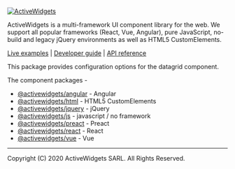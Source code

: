 ### 

[![ActiveWidgets](https://activewidgets.com/include/logo/aw-logo-40.png)](https://activewidgets.com)

ActiveWidgets is a multi-framework UI component library for the web. We support all popular frameworks (React, Vue, Angular), pure JavaScript, no-build and legacy jQuery environments as well as HTML5 CustomElements.

[Live examples](https://docs.activewidgets.com/examples/) | [Developer guide](https://docs.activewidgets.com/guide/) | [API reference](https://docs.activewidgets.com/api/)

This package provides configuration options for the datagrid component.

The component packages -

- [@activewidgets/angular](https://docs.activewidgets.com/api/packages/angular/) - Angular
- [@activewidgets/html](https://docs.activewidgets.com/api/packages/html/) - HTML5 CustomElements
- [@activewidgets/jquery](https://docs.activewidgets.com/api/packages/jquery/) - jQuery
- [@activewidgets/js](https://docs.activewidgets.com/api/packages/js/) - javascript / no framework
- [@activewidgets/preact](https://docs.activewidgets.com/api/packages/preact/) - Preact
- [@activewidgets/react](https://docs.activewidgets.com/api/packages/react/) - React
- [@activewidgets/vue](https://docs.activewidgets.com/api/packages/vue/) - Vue

---

Copyright (C) 2020 ActiveWidgets SARL. All Rights Reserved. 
